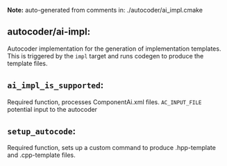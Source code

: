 **Note:** auto-generated from comments in: ./autocoder/ai_impl.cmake

## autocoder/ai-impl:

Autocoder implementation for the generation of implementation templates. This is triggered by the `impl` target and
runs codegen to produce the template files.


## `ai_impl_is_supported`:

Required function, processes ComponentAi.xml files.
`AC_INPUT_FILE` potential input to the autocoder


## `setup_autocode`:

Required function, sets up a custom command to produce .hpp-template and .cpp-template files.


